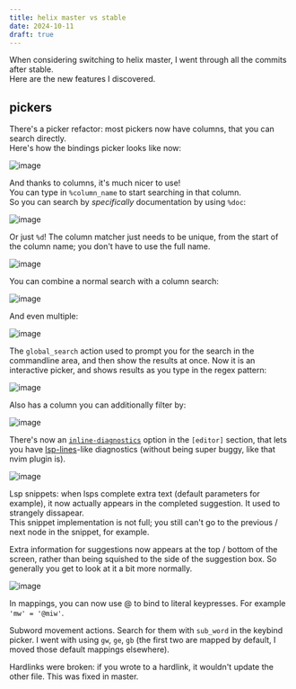 ```yaml
---
title: helix master vs stable
date: 2024-10-11
draft: true
---
```


When considering switching to helix master, I went through all the commits after stable. \
Here are the new features I discovered.

## pickers

There's a picker refactor: most pickers now have columns, that you can search directly. \
Here's how the bindings picker looks like now:

![image](https://gist.github.com/user-attachments/assets/4b7258e1-6512-467b-bedf-19e08a7d2020)

And thanks to columns, it's much nicer to use! \
You can type in `%column_name` to start searching in that column. \
So you can search by *specifically* documentation by using `%doc`:

![image](https://gist.github.com/user-attachments/assets/1215b1e2-d1dc-48ca-b548-f3c10f4dc1e0)

Or just `%d`! The column matcher just needs to be unique, from the start of the column name; you don't have to use the full name.

![image](https://gist.github.com/user-attachments/assets/7634fe14-4305-490f-9985-9b8d027d2b25)

You can combine a normal search with a column search:

![image](https://gist.github.com/user-attachments/assets/a55988ea-f93c-43a3-822e-f9749b266ea8)

And even multiple:

![image](https://gist.github.com/user-attachments/assets/5d0dc842-93af-4322-be17-0e7c4d98df41)

The `global_search` action used to prompt you for the search in the commandline area, and then show the results at once. Now it is an interactive picker, and shows results as you type in the regex pattern:

![image](https://gist.github.com/user-attachments/assets/8e756791-8fc0-4c2c-979f-bcf71db66615)

Also has a column you can additionally filter by:

![image](https://gist.github.com/user-attachments/assets/397f03ec-a045-4aaa-ada2-2d8dfb307c84)

There's now an [`inline-diagnostics`](https://docs.helix-editor.com/master/editor.html#editorinline-diagnostics-section) option in the `[editor]` section, that lets you have [lsp-lines](https://github.com/ErichDonGubler/lsp_lines.nvim)-like diagnostics (without being super buggy, like that nvim plugin is).

![image](https://gist.github.com/user-attachments/assets/7163bea5-9914-4ea3-966c-755811dc58f4)

Lsp snippets: when lsps complete extra text (default parameters for example), it now actually appears in the completed suggestion. It used to strangely dissapear. \
This snippet implementation is not full; you still can't go to the previous / next node in the snippet, for example.

Extra information for suggestions now appears at the top / bottom of the screen, rather than being squished to the side of the suggestion box. So generally you get to look at it a bit more normally.

![image](https://gist.github.com/user-attachments/assets/4a025a85-1a75-459e-b11c-0fc8365c554d)

In mappings, you can now use @ to bind to literal keypresses. For example `'mw' = '@miw'`.

Subword movement actions. Search for them with `sub_word` in the keybind picker. I went with using `gw`, `ge`, `gb` (the first two are mapped by default, I moved those default mappings elsewhere).

Hardlinks were broken: if you wrote to a hardlink, it wouldn't update the other file. This was fixed in master.
